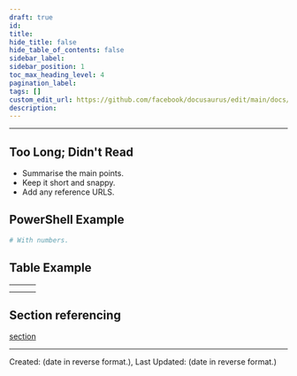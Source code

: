 ```yaml
---
draft: true
id: 
title: 
hide_title: false
hide_table_of_contents: false
sidebar_label: 
sidebar_position: 1
toc_max_heading_level: 4 
pagination_label: 
tags: []
custom_edit_url: https://github.com/facebook/docusaurus/edit/main/docs/api-doc-markdown.md
description: 
---
```

---

## Too Long; Didn't Read

- Summarise the main points.
- Keep it short and snappy.
- Add any reference URLS.

## PowerShell Example

```powershell showLineNumbers
# With numbers.
```

## Table Example

|  |  |  |
|--|--|--|
|  |  |  |
|  |  |  

## Section referencing

[section](#document-control)

---
Created: (date in reverse format.), Last Updated: (date in reverse format.)